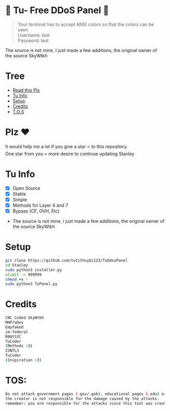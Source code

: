 # 🚀 Tu- Free DDoS Panel 🚀
> Your terminal has to accept ANSI colors so that the colors can be seen<br>
> Username: test<br>
> Password: test<br>

The source is not mine, I just made a few additions, the original owner of the source SkyWtkh

# Tree
* [Read this Pls](#plz-%EF%B8%8F)
* [Tu Info](Tu-Info)
* [Setup](#Setup)
* [Credits](#Credits)
* [T.O.S](#TOS)

# Plz ♥️
It would help me a lot if you give a star ⭐ to this repository.<br>
One star from you = more desire to continue updating Stanley

# Tu Info
- [x] Open Source
- [x] Stable
- [x] Simple
- [x] Methods for Layer 4 and 7
- [x] Bypass (CF, OVH, Etc)  
- The source is not mine, I just made a few additions, the original owner of the source SkyWtkh

# Setup
```sh
git clone https://github.com/tutithuybi123/TuDdosPanel
cd Stanley
sudo python3 installer.py
ulimit -n 999999
chmod +x *
sudo python3 TuPanel.py
```

# Credits
```sh
CNC Coded SkyWtkh
MHProDev
Empfaked
im-federal
R00tS3C
TuCoder
(Methods <3)
Z3NTL3
TuCoder
(Inspiration <3)
```

# TOS:
```sh
Do not attack government pages (.gov/.gob), educational pages (.edu) or the United States Department of Defense (.mil), 
the creator is not responsible for the damage caused by the attacks. 
remember: you are responsible for the attacks since this tool was created for educational purposes
```
